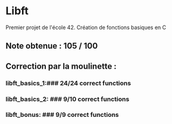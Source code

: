 # Libft
Premier projet de l'école 42. Création de fonctions basiques en C

## Note obtenue : 105 / 100

## Correction par la moulinette :

### libft_basics_1:### 24/24 correct functions
### libft_basics_2: ### 9/10 correct functions
### libft_bonus: ### 9/9 correct functions
